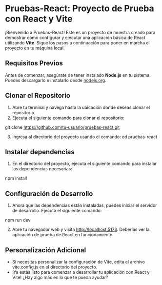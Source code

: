 # Pruebas-React: Proyecto de Prueba con React y Vite

¡Bienvenido a Pruebas-React! Este es un proyecto de muestra creado para demostrar cómo configurar y ejecutar una aplicación básica de React utilizando **Vite**. Sigue los pasos a continuación para poner en marcha el proyecto en tu máquina local.

## Requisitos Previos

Antes de comenzar, asegúrate de tener instalado **Node.js** en tu sistema. Puedes descargarlo e instalarlo desde [nodejs.org](https://nodejs.org/).

## Clonar el Repositorio

1. Abre tu terminal y navega hasta la ubicación donde deseas clonar el repositorio.
2. Ejecuta el siguiente comando para clonar el repositorio:

git clone https://github.com/tu-usuario/pruebas-react.git

3. Ingresa al directorio del proyecto usando el comando:
   cd pruebas-react

## Instalar dependencias

1. En el directorio del proyecto, ejecuta el siguiente comando para instalar las dependencias necesarias:

npm install

## Configuración de Desarrollo

1. Ahora que las dependencias están instaladas, puedes iniciar el servidor de desarrollo. Ejecuta el siguiente comando:

npm run dev

2. Abre tu navegador web y visita [http://localhost:5173](http://localhost:5173). Deberías ver la aplicación de prueba de React en funcionamiento.

## Personalización Adicional

- Si necesitas personalizar la configuración de Vite, edita el archivo vite.config.js en el directorio del proyecto.
- ¡Ya estás listo para comenzar a desarrollar tu aplicación con React y Vite!
  ¿Hay algo más en lo que te pueda ayudar?
